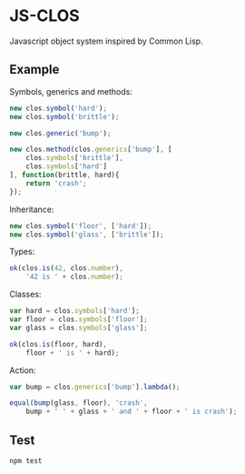 JS-CLOS
=======

Javascript object system inspired by Common Lisp.

Example
-------

Symbols, generics and methods:

```javascript
new clos.symbol('hard');
new clos.symbol('brittle');

new clos.generic('bump');

new clos.method(clos.generics['bump'], [
	clos.symbols['brittle'],
	clos.symbols['hard']
], function(brittle, hard){
	return 'crash';
});
```

Inheritance:

```javascript
new clos.symbol('floor', ['hard']);
new clos.symbol('glass', ['brittle']);
```

Types:

```javascript
ok(clos.is(42, clos.number),
	'42 is ' + clos.number);
```

Classes:

```javascript
var hard = clos.symbols['hard'];
var floor = clos.symbols['floor'];
var glass = clos.symbols['glass'];

ok(clos.is(floor, hard),
	floor + ' is ' + hard);
```

Action:

```javascript
var bump = clos.generics['bump'].lambda();

equal(bump(glass, floor), 'crash',
	bump + ' ' + glass + ' and ' + floor + ' is crash');
```

Test
----

```
npm test
```
